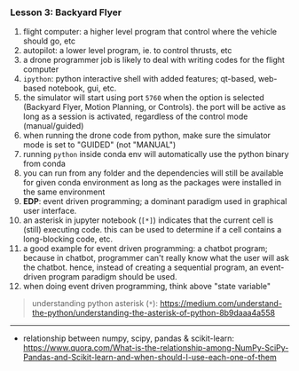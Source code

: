 ### Lesson 3: Backyard Flyer
1. flight computer: a higher level program that control where the vehicle should go, etc
2. autopilot: a lower level program, ie. to control thrusts, etc
3. a drone programmer job is likely to deal with writing codes for the flight computer
4. `ipython`: python interactive shell with added features; qt-based, web-based notebook, gui, etc.
5. the simulator will start using port `5760` when the option is selected (Backyard Flyer, Motion Planning, or Controls). the port will be active as long as a session is activated, regardless of the control mode (manual/guided)
6. when running the drone code from python, make sure the simulator mode is set to "GUIDED" (not "MANUAL")
7. running `python` inside conda env will automatically use the python binary from conda
8. you can run from any folder and the dependencies will still be available for given conda environment as long as the packages were installed in the same environment
9. **EDP**: event driven programming; a dominant paradigm used in graphical user interface.
10. an asterisk in jupyter notebook (`[*]`) indicates that the current cell is (still) executing code. this can be used to determine if a cell contains a long-blocking code, etc.
11. a good example for event driven programming: a chatbot program; because in chatbot, programmer can't really know what the user will ask the chatbot. hence, instead of creating a sequential program, an event-driven program paradigm should be used.
12. when doing event driven programming, think above "state variable"

> understanding python asterisk (`*`): https://medium.com/understand-the-python/understanding-the-asterisk-of-python-8b9daaa4a558

---

- relationship between numpy, scipy, pandas & scikit-learn: https://www.quora.com/What-is-the-relationship-among-NumPy-SciPy-Pandas-and-Scikit-learn-and-when-should-I-use-each-one-of-them
